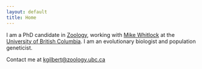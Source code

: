 ```yaml
---
layout: default
title: Home
---
```


I am a PhD candidate in [Zoology](http://www.zoology.ubc.ca/), working with [Mike Whitlock](http://www.zoology.ubc.ca/person/whitlock) at the [University of British Columbia](http://www.ubc.ca/). I am an evolutionary biologist and population geneticist.

Contact me at kgilbert@zoology.ubc.ca